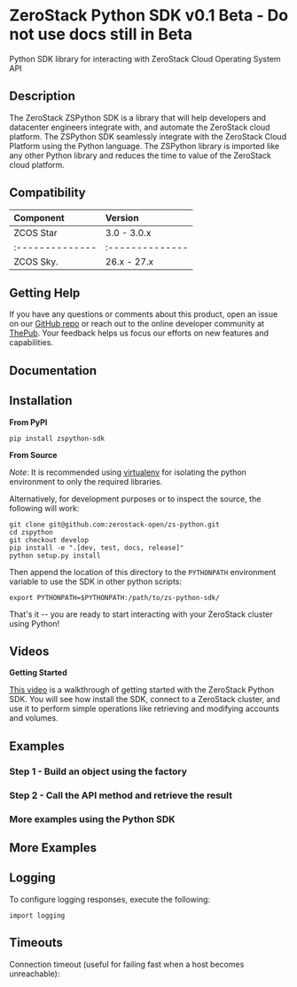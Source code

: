 # ZeroStack Python SDK v0.1 Beta - Do not use docs still in Beta

Python SDK library for interacting with ZeroStack Cloud Operating System API

Description
-----------

The ZeroStack ZSPython SDK is a library that will help developers and datacenter engineers
integrate with, and automate the ZeroStack cloud platform. The ZSPython SDK seamlessly integrate 
with the ZeroStack Cloud Platform using the Python language. The ZSPython library is imported
like any other Python library and reduces the time to value of the ZeroStack cloud platform.

Compatibility
-------------

|  Component    | Version       |
|:--------------|:--------------|
| ZCOS Star     | 3.0 - 3.0.x   |
|:--------------|:--------------|
| ZCOS Sky.     | 26.x - 27.x   |    

Getting Help
------------

If you have any questions or comments about this product, open an issue
on our [GitHub repo](https://github.com/solidfire/solidfire-sdk-python)
or reach out to the online developer community at
[ThePub](http://netapp.io). Your feedback helps us focus our efforts on
new features and capabilities.

Documentation
-------------


Installation
------------

**From PyPI**

    pip install zspython-sdk

**From Source**

*Note*: It is recommended using
[virtualenv](https://github.com/pypa/virtualenv) for isolating the
python environment to only the required libraries.

Alternatively, for development purposes or to inspect the source, the
following will work:

    git clone git@github.com:zerostack-open/zs-python.git
    cd zspython
    git checkout develop
    pip install -e ".[dev, test, docs, release]"
    python setup.py install

Then append the location of this directory to the `PYTHONPATH`
environment variable to use the SDK in other python scripts:

    export PYTHONPATH=$PYTHONPATH:/path/to/zs-python-sdk/

That's it -- you are ready to start interacting with your ZeroStack
cluster using Python!

Videos
------

**Getting Started**

[This video](https://www.youtube.com/watch?v=3g028LYmiN4) is a walkthrough of getting started with the ZeroStack Python
SDK. You will see how install the SDK, connect to a ZeroStack cluster,
and use it to perform simple operations like retrieving and modifying
accounts and volumes.

Examples
--------

### Step 1 - Build an object using the factory


### Step 2 - Call the API method and retrieve the result


### More examples using the Python SDK

	

More Examples
-------------



Logging
-------

To configure logging responses, execute the following:

	import logging



Timeouts
--------

Connection timeout (useful for failing fast when a host becomes
unreachable):
